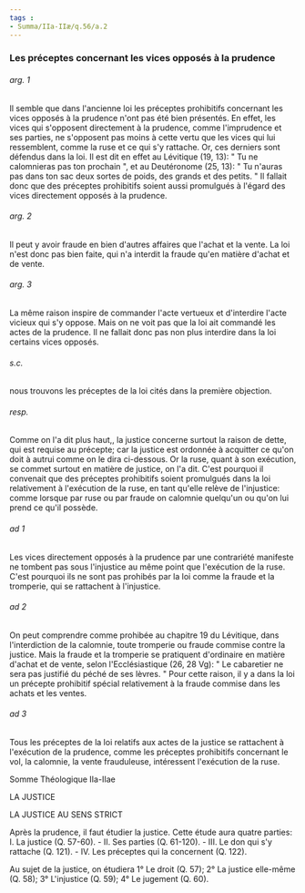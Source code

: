 ```yaml
---
tags : 
- Summa/IIa-IIæ/q.56/a.2
---
```


### Les préceptes concernant les vices opposés à la prudence

###### arg. 1
Il semble que dans l'ancienne loi les préceptes prohibitifs concernant les vices opposés à la prudence n'ont pas été bien présentés. En effet, les vices qui s'opposent directement à la prudence, comme l'imprudence et ses parties, ne s'opposent pas moins à cette vertu que les vices qui lui ressemblent, comme la ruse et ce qui s'y rattache. Or, ces derniers sont défendus dans la loi. Il est dit en effet au Lévitique (19, 13): " Tu ne calomnieras pas ton prochain ", et au Deutéronome (25, 13): " Tu n'auras pas dans ton sac deux sortes de poids, des grands et des petits. " Il fallait donc que des préceptes prohibitifs soient aussi promulgués à l'égard des vices directement opposés à la prudence. 

###### arg. 2
Il peut y avoir fraude en bien d'autres affaires que l'achat et la vente. La loi n'est donc pas bien faite, qui n'a interdit la fraude qu'en matière d'achat et de vente. 

###### arg. 3
La même raison inspire de commander l'acte vertueux et d'interdire l'acte vicieux qui s'y oppose. Mais on ne voit pas que la loi ait commandé les actes de la prudence. Il ne fallait donc pas non plus interdire dans la loi certains vices opposés. 

###### s.c.
nous trouvons les préceptes de la loi cités dans la première objection. 

###### resp.
Comme on l'a dit plus haut,, la justice concerne surtout la raison de dette, qui est requise au précepte; car la justice est ordonnée à acquitter ce qu'on doit à autrui comme on le dira ci-dessous. Or la ruse, quant à son exécution, se commet surtout en matière de justice, on l'a dit. C'est pourquoi il convenait que des préceptes prohibitifs soient promulgués dans la loi relativement à l'exécution de la ruse, en tant qu'elle relève de l'injustice: comme lorsque par ruse ou par fraude on calomnie quelqu'un ou qu'on lui prend ce qu'il possède. 

###### ad 1
Les vices directement opposés à la prudence par une contrariété manifeste ne tombent pas sous l'injustice au même point que l'exécution de la ruse. C'est pourquoi ils ne sont pas prohibés par la loi comme la fraude et la tromperie, qui se rattachent à l'injustice. 

###### ad 2
On peut comprendre comme prohibée au chapitre 19 du Lévitique, dans l'interdiction de la calomnie, toute tromperie ou fraude commise contre la justice. Mais la fraude et la tromperie se pratiquent d'ordinaire en matière d'achat et de vente, selon l'Ecclésiastique (26, 28 Vg): " Le cabaretier ne sera pas justifié du péché de ses lèvres. " Pour cette raison, il y a dans la loi un précepte prohibitif spécial relativement à la fraude commise dans les achats et les ventes. 

###### ad 3
Tous les préceptes de la loi relatifs aux actes de la justice se rattachent à l'exécution de la prudence, comme les préceptes prohibitifs concernant le vol, la calomnie, la vente frauduleuse, intéressent l'exécution de la ruse. 

Somme Théologique IIa-IIae

LA JUSTICE 

LA JUSTICE AU SENS STRICT 

Après la prudence, il faut étudier la justice. Cette étude aura quatre parties: I. La justice (Q. 57-60). - II. Ses parties (Q. 61-120). - III. Le don qui s'y rattache (Q. 121). - IV. Les préceptes qui la concernent (Q. 122). 

Au sujet de la justice, on étudiera 1° Le droit (Q. 57); 2° La justice elle-même (Q. 58); 3° L'injustice (Q. 59); 4° Le jugement (Q. 60). 


